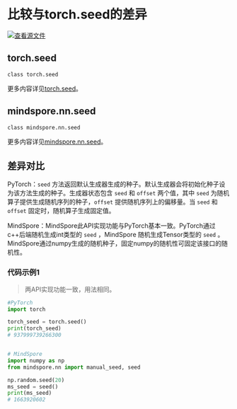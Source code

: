 # 比较与torch.seed的差异

[![查看源文件](https://mindspore-website.obs.cn-north-4.myhuaweicloud.com/website-images/r2.3/resource/_static/logo_source.svg)](https://gitee.com/mindspore/docs/blob/r2.3/docs/mindspore/source_zh_cn/note/api_mapping/pytorch_diff/seed.md)

## torch.seed

```text
class torch.seed
```

更多内容详见[torch.seed](https://pytorch.org/docs/1.8.1/generated/torch.seed.html)。

## mindspore.nn.seed

```text
class mindspore.nn.seed
```

更多内容详见[mindspore.nn.seed](https://www.mindspore.cn/docs/zh-CN/r2.3/api_python/nn/mindspore.nn.seed.html)。

## 差异对比

PyTorch：`seed` 方法返回默认生成器生成的种子。默认生成器会将初始化种子设为该方法生成的种子。生成器状态包含 `seed` 和 `offset` 两个值，其中 `seed` 为随机算子提供生成随机序列的种子，`offset` 提供随机序列上的偏移量。当 `seed` 和 `offset` 固定时，随机算子生成固定值。

MindSpore：MindSpore此API实现功能与PyTorch基本一致。PyTorch通过c++后端随机生成int类型的 `seed` ，MindSpore 随机生成Tensor类型的 `seed` 。MindSpore通过numpy生成的随机种子，固定numpy的随机性可固定该接口的随机性。

### 代码示例1

> 两API实现功能一致，用法相同。

```python
#PyTorch
import torch

torch_seed = torch.seed()
print(torch_seed)
# 937999739266300


# MindSpore
import numpy as np
from mindspore.nn import manual_seed, seed

np.random.seed(20)
ms_seed = seed()
print(ms_seed)
# 1663920602
```
